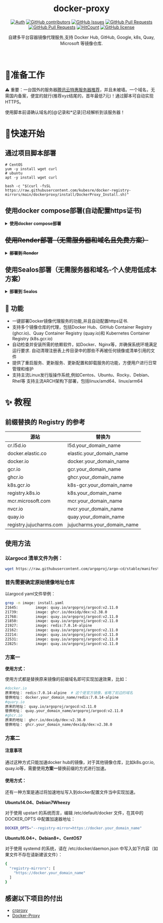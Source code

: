 <div align="center">

# docker-proxy

[![Auth](https://img.shields.io/badge/Auth-kubesre-ff69b4)](https://github.com/kubesre)
[![GitHub contributors](https://img.shields.io/github/contributors/kubesre/docker-registry-mirrors)](https://github.com/kubesre/docker-registry-mirrors/graphs/contributors)
[![GitHub Issues](https://img.shields.io/github/issues/kubesre/docker-registry-mirrors.svg)](https://github.com/kubesre/docker-registry-mirrors/issues)
[![GitHub Pull Requests](https://img.shields.io/github/issues-pr/kubesre/docker-registry-mirrors)](https://github.com/kubesre/docker-registry-mirrors/pulls)
[![GitHub Pull Requests](https://img.shields.io/github/stars/kubesre/docker-registry-mirrors)](https://github.com/kubesre/docker-registry-mirrors/stargazers)
[![HitCount](https://views.whatilearened.today/views/github/kubesre/docker-registry-mirrors.svg)](https://github.com/kubesre/docker-registry-mirrors)
[![GitHub license](https://img.shields.io/github/license/kubesre/docker-registry-mirrors)](https://github.com/kubesre/docker-registry-mirrors/blob/main/LICENSE)

<p> 自建多平台容器镜像代理服务,支持 Docker Hub, GitHub, Google, k8s, Quay, Microsoft 等镜像仓库. </p>

<img src="https://cdn.jsdelivr.net/gh/kubesre/tu@main/img/image_20240420_214408.gif" width="800"  height="3">
</div><br>

# 📝准备工作
⚠️ 重要：一台国外的服务器[腾讯云特惠服务器推荐](https://curl.qcloud.com/TJMyJvrd)，并且未被墙。一个域名，无需国内备案，便宜的就行(推荐xyz结尾的，首年最低7元)！通过脚本可自动实现HTTPS。


使用脚本前请确认域名的[@记录和*记录]已经解析到该服务器！


# 🚀快速开始
## 通过项目脚本部署
```
# CentOS
yum -y install wget curl
# ubuntu
apt -y install wget curl

bash -c "$(curl -fsSL https://raw.githubusercontent.com/kubesre/docker-registry-mirrors/main/dockerproxy/install/DockerProxy_Install.sh)"
```
## 使用docker compose部署(自动配置https证书)
<details>
<summary><strong>使用docker compose部署</strong></summary>
<div>
  
* 前提: 准备一个域名并做好 DNS 解析到准备好的服务器的 IP *

在服务器里新建一个文件 docker-compose.yaml 内容如下
```
version: '3'
services:
  crproxy:
    image: ghcr.io/daocloud/crproxy/crproxy:v0.9.1
    container_name: crproxy
    restart: unless-stopped
    ports:
    - 80:8080
    - 443:8080
    command: |
      --acme-cache-dir=/tmp/acme
      --acme-hosts=*
      --default-registry=docker.io
    tmpfs:
      - /tmp/acme
    
    # 非必须, 如果这台服务器无法畅通的达到你要的镜像仓库可以尝试配置 
    #environment:
    #- https_proxy=http://proxy:8080
    #- http_proxy=http://proxy:8080
```
然后执行 `docker-compose up -d`


## 然后就能愉快的拉取镜像了

``` shell
docker pull 你的域名/hello-world
```

也可以添加到 /etc/docker/daemon.json

``` json
{
  "registry-mirrors": [
    "https://你的域名"
  ]
}
```

``` shell
docker pull hello-world
```
</details>

<del>
  
## 使用Render部署（无需服务器和域名且免费方案）
<details>
<summary><strong>部署到 Render</strong></summary>
<div>

[使用Render快速部署](Render/README.md)

</details>

</del>

## 使用Sealos部署（无需服务器和域名-个人使用低成本方案）
<details>
<summary><strong>部署到 Sealos</strong></summary>
<div>

[使用Sealos快速部署](Sealos/README.md)

</details>

## 🔨 功能

- 一键部署Docker镜像代理服务的功能,并且自动配置https证书.
- 支持多个镜像仓库的代理，包括Docker Hub、GitHub Container Registry (ghcr.io)、Quay Container Registry (quay.io)和 Kubernetes Container Registry (k8s.gcr.io)
- 自动检查并安装所需的依赖软件，如Docker、Nginx等，并确保系统环境满足运行要求.
自动清理注册表上传目录中的那些不再被任何镜像或清单引用的文件
- 提供了重启服务、更新服务、更新配置和卸载服务的功能，方便用户进行日常管理和维护
- 支持主流Linux发行版操作系统,例如Centos、Ubuntu、Rocky、Debian、Rhel等
支持主流ARCH架构下部署，包括linux/amd64、linux/arm64
# ✨ 教程
## 前缀替换的 Registry 的参考
| 源站	                 | 替换为              |
|--------------------------|------------------------------|
| cr.l5d.io                | l5d.your_domain_name              |
| docker.elastic.co        | elastic.your_domain_name          |
| docker.io                | docker.your_domain_name           |
| gcr.io                   | gcr.your_domain_name              |
| ghcr.io                  | ghcr.your_domain_name             |
| k8s.gcr.io               | k8s-gcr.your_domain_name          |
| registry.k8s.io          | k8s.your_domain_name              |
| mcr.microsoft.com        | mcr.your_domain_name              |
| nvcr.io                  | nvcr.your_domain_name             |
| quay.io                  | quay.your_domain_name             |
| registry.jujucharms.com   | jujucharms.your_domain_name       |
## 使用方法
### 以argocd 清单文件为例：
```bash
wget https://raw.githubusercontent.com/argoproj/argo-cd/stable/manifests/install.yaml
```

### 首先需要确定原始镜像地址仓库
以argocd yaml文件举例：
```bash
grep -n image: install.yaml
21645:        image: quay.io/argoproj/argocd:v2.11.0
21739:        image: ghcr.io/dexidp/dex:v2.38.0
21768:        image: quay.io/argoproj/argocd:v2.11.0
21850:        image: quay.io/argoproj/argocd:v2.11.0
21927:        image: redis:7.0.14-alpine
22162:        image: quay.io/argoproj/argocd:v2.11.0
22214:        image: quay.io/argoproj/argocd:v2.11.0
22531:        image: quay.io/argoproj/argocd:v2.11.0
22825:        image: quay.io/argoproj/argocd:v2.11.0
```
### 方案一
**使用方式：**

使用方式都是替换原来镜像的前缀域名即可实现加速效果，比如：
```bash
#docker.io
原来地址： redis:7.0.14-alpine  # 这个是官方镜像，省略了前边的域名
替换地址： docker.your_domain_name/redis:7.0.14-alpine
#quary.io
原来的地址： quay.io/argoproj/argocd:v2.11.0
替换地址： quay.your_domain_name/argoproj/argocd:v2.11.0
#ghcr.io
原来的地址： ghcr.io/dexidp/dex:v2.38.0
替换地址： ghcr.your_domain_name/dexidp/dex:v2.38.0
```
### 方案二
#### 注意事项
通过这种方式只能加速docker hub的镜像，对于其他镜像仓库，比如k8s.gcr.io, quay.io等，需要使用**方案一**替换前缀的方式进行加速。
#### 使用方式：
还有一种方案是通过将加速地址写入到docker配置文件当中实现加速。

**Ubuntu14.04、Debian7Wheezy**

对于使用 upstart 的系统而言，编辑 /etc/default/docker 文件，在其中的 DOCKER_OPTS 中配置加速器地址：
```Bash
DOCKER_OPTS="--registry-mirror=https://docker.your_domain_name"

```
**Ubuntu16.04+、Debian8+、CentOS7**


对于使用 systemd 的系统，请在 /etc/docker/daemon.json 中写入如下内容（如果文件不存在请新建该文件）：
```Bash
{
  "registry-mirrors": [
    "https://docker.your_domain_name"
  ]
}
```

## 感谢以下项目的付出

- [crproxy](https://github.com/wzshiming/crproxy/tree/master/examples/default)
- [Docker-Proxy](https://github.com/dqzboy/Docker-Proxy)
